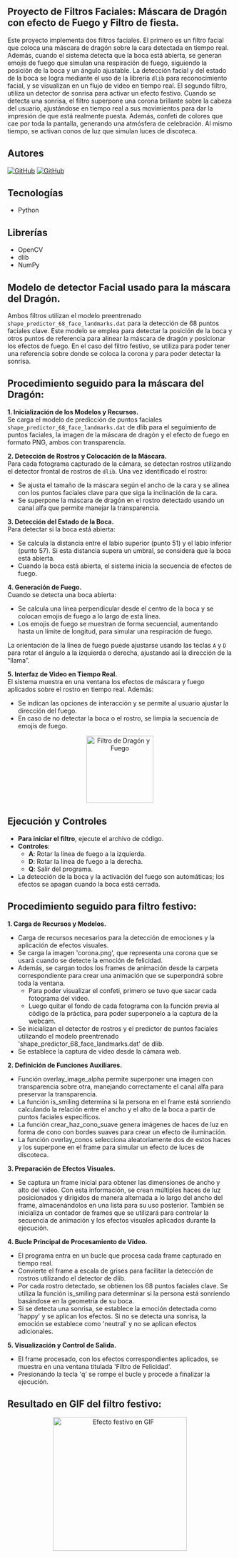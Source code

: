## Proyecto de Filtros Faciales: Máscara de Dragón con efecto de Fuego y Filtro de fiesta.

Este proyecto implementa dos filtros faciales. El primero es un filtro facial que coloca una máscara de dragón sobre la cara detectada en tiempo real. Además, cuando el sistema detecta que la boca está abierta, se generan emojis de fuego que simulan una respiración de fuego, siguiendo la posición de la boca y un ángulo ajustable. La detección facial y del estado de la boca se logra mediante el uso de la librería `dlib` para reconocimiento facial, y se visualizan en un flujo de video en tiempo real.
El segundo filtro, utiliza un detector de sonrisa para activar un efecto festivo. Cuando se detecta una sonrisa, el filtro superpone una corona brillante sobre la cabeza del usuario, ajustándose en tiempo real a sus movimientos para dar la impresión de que está realmente puesta. Además, confeti de colores que cae por toda la pantalla, generando una atmósfera de celebración. Al mismo tiempo, se activan conos de luz que simulan luces de discoteca.

## Autores
[![GitHub](https://img.shields.io/badge/GitHub-Javier%20Gómez%20Falcón-red?style=flat-square&logo=github)](https://github.com/GomFal)
[![GitHub](https://img.shields.io/badge/GitHub-Cristian%20Marrero%20Vega-blue?style=flat-square&logo=github)](https://github.com/XxMARRExX)

## Tecnologías
  - Python

## Librerías 
  - OpenCV
  - dlib
  - NumPy

## Modelo de detector Facial usado para la máscara del Dragón.
Ambos filtros utilizan el modelo preentrenado `shape_predictor_68_face_landmarks.dat` para la detección de 68 puntos faciales clave. Este modelo se emplea para detectar la posición de la boca y otros puntos de referencia para alinear la máscara de dragón y posicionar los efectos de fuego. En el caso del filtro festivo, se utiliza para poder tener una referencia sobre donde se coloca la corona y para poder detectar la sonrisa.

## Procedimiento seguido para la máscara del Dragón:
  **1. Inicialización de los Modelos y Recursos.**  
   Se carga el modelo de predicción de puntos faciales `shape_predictor_68_face_landmarks.dat` de dlib para el seguimiento de puntos faciales, la imagen de la máscara de dragón y el efecto de fuego en formato PNG, ambos con transparencia.

  **2. Detección de Rostros y Colocación de la Máscara.**  
   Para cada fotograma capturado de la cámara, se detectan rostros utilizando el detector frontal de rostros de `dlib`. Una vez identificado el rostro:
   - Se ajusta el tamaño de la máscara según el ancho de la cara y se alinea con los puntos faciales clave para que siga la inclinación de la cara.
   - Se superpone la máscara de dragón en el rostro detectado usando un canal alfa que permite manejar la transparencia.

  **3. Detección del Estado de la Boca.**  
   Para detectar si la boca está abierta:
   - Se calcula la distancia entre el labio superior (punto 51) y el labio inferior (punto 57). Si esta distancia supera un umbral, se considera que la boca está abierta.
   - Cuando la boca está abierta, el sistema inicia la secuencia de efectos de fuego.

  **4. Generación de Fuego.**  
   Cuando se detecta una boca abierta:
   - Se calcula una línea perpendicular desde el centro de la boca y se colocan emojis de fuego a lo largo de esta línea.
   - Los emojis de fuego se muestran de forma secuencial, aumentando hasta un límite de longitud, para simular una respiración de fuego.
   
   La orientación de la línea de fuego puede ajustarse usando las teclas `A` y `D` para rotar el ángulo a la izquierda o derecha, ajustando así la dirección de la “llama”.

  **5. Interfaz de Video en Tiempo Real.**  
   El sistema muestra en una ventana los efectos de máscara y fuego aplicados sobre el rostro en tiempo real. Además:
   - Se indican las opciones de interacción y se permite al usuario ajustar la dirección del fuego.
   - En caso de no detectar la boca o el rostro, se limpia la secuencia de emojis de fuego.

<div align="center">
    <!-- Ejemplo de Imagen de Efecto de Máscara y Fuego -->
    <div>
        <a href="filtro_dragon_fuego.JPG" target="_blank">
            <img src="./Demostracion_efecto.gif" alt="Filtro de Dragón y Fuego" width="150">
        </a>
    </div>
</div>

## Ejecución y Controles
- **Para iniciar el filtro**, ejecute el archivo de código.
- **Controles**:
  - **A**: Rotar la línea de fuego a la izquierda.
  - **D**: Rotar la línea de fuego a la derecha.
  - **Q**: Salir del programa.
- La detección de la boca y la activación del fuego son automáticas; los efectos se apagan cuando la boca está cerrada.

## Procedimiento seguido para filtro festivo:

  **1. Carga de Recursos y Modelos.**  
  - Carga de recursos necesarios para la detección de emociones y la aplicación de efectos visuales.
  - Se carga la imagen 'corona.png', que representa una corona que se usará cuando se detecte la emoción de felicidad.
  - Además, se cargan todos los frames de animación desde la carpeta correspondiente para crear una animación que se superpondrá sobre toda la ventana.
    - Para poder visualizar el confeti, primero se tuvo que sacar cada fotograma del video.
    - Luego quitar el fondo de cada fotograma con la función previa al código de la práctica, para poder superponelo a la captura de la webcam.   
  - Se inicializan el detector de rostros y el predictor de puntos faciales utilizando el modelo preentrenado 'shape_predictor_68_face_landmarks.dat' de dlib.
  - Se establece la captura de video desde la cámara web.

  **2. Definición de Funciones Auxiliares.**
  - Función overlay_image_alpha permite superponer una imagen con transparencia sobre otra, manejando correctamente el canal alfa para preservar la transparencia.
  - La función is_smiling determina si la persona en el frame está sonriendo calculando la relación entre el ancho y el alto de la boca a partir de puntos faciales específicos.
  - La función crear_haz_cono_suave genera imágenes de haces de luz en forma de cono con bordes suaves para crear un efecto de iluminación.
  - La función overlay_conos selecciona aleatoriamente dos de estos haces y los superpone en el frame para simular un efecto de luces de discoteca.

  **3. Preparación de Efectos Visuales.**
  - Se captura un frame inicial para obtener las dimensiones de ancho y alto del video. Con esta información, se crean múltiples haces de luz posicionados y dirigidos de manera alternada a lo largo del ancho del frame, almacenándolos en una lista para su uso posterior. También se inicializa un contador de frames que se utilizará para controlar la secuencia de animación y los efectos visuales aplicados durante la ejecución.

  **4. Bucle Principal de Procesamiento de Video.**
  - El programa entra en un bucle que procesa cada frame capturado en tiempo real.
  - Convierte el frame a escala de grises para facilitar la detección de rostros utilizando el detector de dlib.
  - Por cada rostro detectado, se obtienen los 68 puntos faciales clave. Se utiliza la función is_smiling para determinar si la persona está sonriendo basándose en la geometría de su boca.
  - Si se detecta una sonrisa, se establece la emoción detectada como 'happy' y se aplican los efectos. Si no se detecta una sonrisa, la emoción se establece como 'neutral' y no se aplican efectos adicionales.

  **5. Visualización y Control de Salida.**
  - El frame procesado, con los efectos correspondientes aplicados, se muestra en una ventana titulada 'Filtro de Felicidad'.
  - Presionando la tecla 'q' se rompe el bucle y procede a finalizar la ejecución.

## Resultado en GIF del filtro festivo:

<div align="center">
    <!-- Ejemplo de GIF de Efecto de Máscara y Fuego desde Google Drive -->
    <div>
        <a href="https://github.com/GomFal/VC/blob/main/P5/Vc%20-%20P5.gif" target="_blank">
            <img src="https://github.com/GomFal/VC/blob/main/P5/Vc%20-%20P5.gif" alt="Efecto festivo en GIF" width="300">
        </a>
    </div>
</div>
